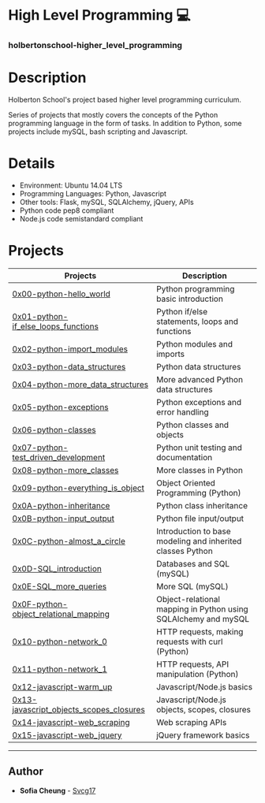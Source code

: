 # High Level Programming :computer:
### holbertonschool-higher_level_programming 

# Description
Holberton School's project based higher level programming curriculum. 

Series of projects that mostly covers the concepts of the Python programming language in the form of tasks. In addition to Python, some projects include mySQL, bash scripting and Javascript.

# Details
  - Environment: Ubuntu 14.04 LTS
  - Programming Languages: Python, Javascript
  - Other tools: Flask, mySQL, SQLAlchemy, jQuery, APIs
  - Python code pep8 compliant
  - Node.js code semistandard compliant

# Projects
Projects | Description
----------- | -----------
[0x00-python-hello_world](./0x00-python-hello_world) | Python programming basic introduction
[0x01-python-if_else_loops_functions](./0x01-python-if_else_loops_functions) | Python if/else statements, loops and functions
[0x02-python-import_modules](./0x02-python-import_modules) | Python modules and imports
[0x03-python-data_structures](./0x03-python-data_structures) | Python data structures
[0x04-python-more_data_structures](./0x04-python-more_data_structures) | More advanced Python data structures
[0x05-python-exceptions](./0x05-python-exceptions) | Python exceptions and error handling
[0x06-python-classes](./0x06-python-classes) | Python classes and objects
[0x07-python-test_driven_development](./0x07-python-test_driven_development) | Python unit testing and documentation
[0x08-python-more_classes](./0x08-python-more_classes) | More classes in Python
[0x09-python-everything_is_object](./0x09-python-everything_is_object) | Object Oriented Programming (Python)
[0x0A-python-inheritance](./0x0A-python-inheritance) | Python class inheritance
[0x0B-python-input_output](./0x0B-python-input_output) | Python file input/output
[0x0C-python-almost_a_circle](./0x0C-python-almost_a_circle) | Introduction to base modeling and inherited classes Python
[0x0D-SQL_introduction](./0x0D-SQL_introduction) | Databases and SQL (mySQL)
[0x0E-SQL_more_queries](./0x0E-SQL_more_queries) | More SQL (mySQL)
[0x0F-python-object_relational_mapping](./0x0F-python-object_relational_mapping) | Object-relational mapping in Python using SQLAlchemy and mySQL
[0x10-python-network_0](./0x10-python-network_0) | HTTP requests, making requests with curl (Python)
[0x11-python-network_1](./0x11-python-network_1) | HTTP requests, API manipulation (Python)
[0x12-javascript-warm_up](./0x12-javascript-warm_up) | Javascript/Node.js basics
[0x13-javascript_objects_scopes_closures](./0x13-javascript_objects_scopes_closures) | Javascript/Node.js objects, scopes, closures
[0x14-javascript-web_scraping](./0x14-javascript-web_scraping) | Web scraping APIs
[0x15-javascript-web_jquery](./0x15-javascript-web_jquery) | jQuery framework basics


---

## Author
* **Sofia Cheung** - [Svcg17](https://github.com/Svcg17)

